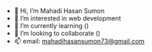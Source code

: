 - 👋 Hi, I’m Mahadi Hasan Sumon
- 👀 I’m interested in web development
- 🌱 I’m currently learning ()
- 💞️ I’m looking to collaborate ()
- 📫 email: mahadihasansumon73@gmail.com

<!---
sumon0222/sumon0222 is a ✨ special ✨ repository because its `README.md` (this file) appears on your GitHub profile.
You can click the Preview link to take a look at your changes.
--->
